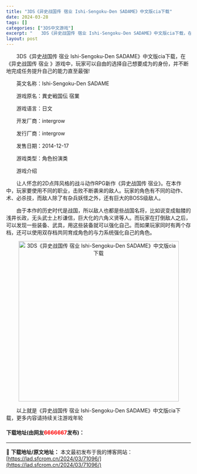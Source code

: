 ```yaml
---
title: "3DS《异史战国传 宿业 Ishi-Sengoku-Den SADAME》中文版cia下载"
date: 2024-03-28
tags: []
categories: ["3DS中文游戏"]
excerpt: "　　3DS《异史战国传 宿业 Ishi-Sengoku-Den SADAME》中文版cia下载，在《异史战国传 宿业 》游戏中，玩家可以自由的选择自己想要成为的身份，并不断地完成任务提升自己的能力直至最强! 　　英文名称：Ishi-Sengoku-Den SADAME 　　游戏原名：異史戦国伝 宿業&hellip;"
layout: post
---
```


 <p>　　3DS《异史战国传 宿业 Ishi-Sengoku-Den SADAME》中文版cia下载，在《异史战国传 宿业 》游戏中，玩家可以自由的选择自己想要成为的身份，并不断地完成任务提升自己的能力直至最强!</p> <p>　　英文名称：Ishi-Sengoku-Den SADAME</p> <p>　　游戏原名：異史戦国伝 宿業</p> <p>　　游戏语言：日文</p> <p>　　开发厂商：intergrow</p> <p>　　发行厂商：intergrow</p> <p>　　发售日期：2014-12-17</p> <p>　　游戏类型：角色扮演类</p> <p>　　游戏介绍</p> <p>　　让人怀念的2D点阵风格的战斗动作RPG新作《异史战国传 宿业》。在本作中，玩家要使用不同的职业，击败不断袭来的敌人。玩家的角色有不同的动作、术、必杀技，而敌人除了有杂兵妖怪之外，还有巨大的BOSS级敌人。</p> <p>　　由于本作的历史时代是战国，所以敌人也都是些战国名将，比如说变成骷髅的浅井长政，无头武士上杉谦信，巨大化的六角义贤等人。而玩家在打倒敌人之后，可以发现一些装备、武具，用这些装备就可以强化自己。而如果玩家同时有两个存档，还可以使用双存档共同育成角色的与力系统强化自己的角色。</p> <p align="center"><img align="" border="0" src="https://lad.sfcrom.cn/wp-content/uploads/2024/03/20240328_66054a9e0ce17.jpg" width="437" alt="3DS《异史战国传 宿业 Ishi-Sengoku-Den SADAME》中文版cia下载" /></p> <p>　　以上就是《异史战国传 宿业 Ishi-Sengoku-Den SADAME》中文版cia下载，更多内容请持续关注游戏年轮</p> <p><h4>下载地址(由网友<font color="red">6666667</font>发布)：</h4></p> 

---
📖 **下载地址/原文地址：** 本文最初发布于我的博客网站：[https://lad.sfcrom.cn/2024/03/71096/](https://lad.sfcrom.cn/2024/03/71096/)
